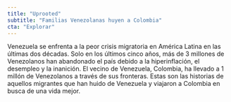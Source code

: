 ```yaml
---
title: "Uprooted"
subtitle: "Familias Venezolanas huyen a Colombia"
cta: "Explorar"
---
```


Venezuela se enfrenta a la peor crisis migratoria en América Latina en las últimas dos décadas. Solo en los últimos cinco años, más de 3 millones de Venezolanos han abandonado el país debido a la hiperinflación, el desempleo y la inanición. El vecino de Venezuela, Colombia, ha llevado a 1 millón de Venezolanos a través de sus fronteras. Estas son las historias de aquellos migrantes que han huido de Venezuela y viajaron a Colombia en busca de una vida mejor.